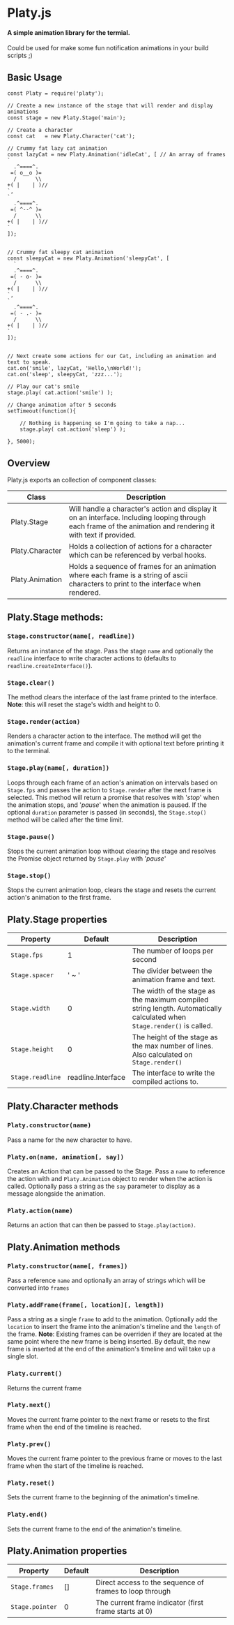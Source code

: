 
# Platy.js

#### A simple animation library for the termial.

Could be used for make some fun notification animations in your build scripts ;)

## Basic Usage

```
const Platy = require('platy');

// Create a new instance of the stage that will render and display animations
const stage = new Platy.Stage('main');

// Create a character
const cat   = new Platy.Character('cat');

// Crummy fat lazy cat animation
const lazyCat = new Platy.Animation('idleCat', [ // An array of frames
`
  .^====^.
 =( o__o )=
  /      \\
+( |    | )//
`,
`
  .^====^.
 =( ^--^ )=
  /      \\
+( |    | )//
`
]);


// Crummy fat sleepy cat animation
const sleepyCat = new Platy.Animation('sleepyCat', [
  `
  .^====^.
 =( - o- )=
  /      \\
+( |    | )//
`,
`
  .^====^.
 =( - .- )=
  /      \\
+( |    | )//
`
]);


// Next create some actions for our Cat, including an animation and text to speak.
cat.on('smile', lazyCat, 'Hello,\nWorld!');
cat.on('sleep', sleepyCat, 'zzz...');

// Play our cat's smile
stage.play( cat.action('smile') );

// Change animation after 5 seconds
setTimeout(function(){

    // Nothing is happening so I'm going to take a nap...
    stage.play( cat.action('sleep') );

}, 5000);
```


## Overview

Platy.js exports an collection of component classes:

| Class           | Description |
| --------------- | ----------- |
| Platy.Stage     | Will handle a character's action and display it on an interface. Including looping through each frame of the animation and rendering it with text if provided. |
| Platy.Character | Holds a collection of actions for a character which can be referenced by verbal hooks. |
| Platy.Animation | Holds a sequence of frames for an animation where each frame is a string of ascii characters to print to the interface when rendered. |

## Platy.Stage methods:

### `Stage.constructor(name[, readline])`

Returns an instance of the stage. Pass the stage `name` and optionally the `readline` interface to write character actions to (defaults to `readline.createInterface()`).

### `Stage.clear()`

The method clears the interface of the last frame printed to the interface. **Note**: this will reset the stage's width and height to 0.

### `Stage.render(action)`

Renders a character action to the interface. The method will get the animation's current frame and compile it with optional text before printing it to the terminal.

### `Stage.play(name[, duration])`

Loops through each frame of an action's animation on intervals based on `Stage.fps` and passes the action to `Stage.render` after the next frame is selected. This method will return a promise that resolves with '*stop*' when the animation stops, and '*pause*' when the animation is paused. If the optional `duration` parameter is passed (in seconds), the `Stage.stop()` method will be called after the time limit.

### `Stage.pause()`

Stops the current animation loop without clearing the stage and resolves the Promise object returned by `Stage.play` with '*pause*'

### `Stage.stop()`

Stops the current animation loop, clears the stage and resets the current action's animation to the first frame.

## Platy.Stage properties

| Property       | Default | Description |
| -------------- | ------- | ----------- |
| `Stage.fps`      | 1     | The number of loops per second |
| `Stage.spacer`   | ' ~ ' | The divider between the animation frame and text. |
| `Stage.width`    | 0     | The width of the stage as the maximum compiled string length. Automatically calculated when `Stage.render()` is called. |
| `Stage.height`   | 0     | The height of the stage as the max number of lines. Also calculated on `Stage.render()` |
| `Stage.readline` | readline.Interface | The interface to write the compiled actions to. |

## Platy.Character methods

### `Platy.constructor(name)`

Pass a name for the new character to have.

### `Platy.on(name, animation[, say])`

Creates an Action that can be passed to the Stage. Pass a `name` to reference the action with and `Platy.Animation` object to render when the action is called. Optionally pass a string as the `say` parameter to display as a message alongside the animation.

### `Platy.action(name)`

Returns an action that can then be passed to `Stage.play(action)`.

## Platy.Animation methods

### `Platy.constructor(name[, frames])`

Pass a reference `name` and optionally an array of strings which will be converted into `frames`

### `Platy.addFrame(frame[, location][, length])`

Pass a string as a single `frame` to add to the animation. Optionally add the `location` to insert the frame into the animation's timeline and the `length` of the frame. **Note**: Existing frames can be overriden if they are located at the same point where the new frame is being inserted. By default, the new frame is inserted at the end of the animation's timeline and will take up a single slot.

### `Platy.current()`

Returns the current frame

### `Platy.next()`

Moves the current frame pointer to the next frame or resets to the first frame when the end of the timeline is reached.

### `Platy.prev()`

Moves the current frame pointer to the previous frame or moves to the last frame when the start of the timeline is reached.

### `Platy.reset()`

Sets the current frame to the beginning of the animation's timeline.

### `Platy.end()`

Sets the current frame to the end of the animation's timeline.

## Platy.Animation properties

| Property        | Default | Description |
| --------------- | ------- | ----------- |
| `Stage.frames`  | []      | Direct access to the sequence of frames to loop through |
| `Stage.pointer` | 0       | The current frame indicator (first frame starts at 0)